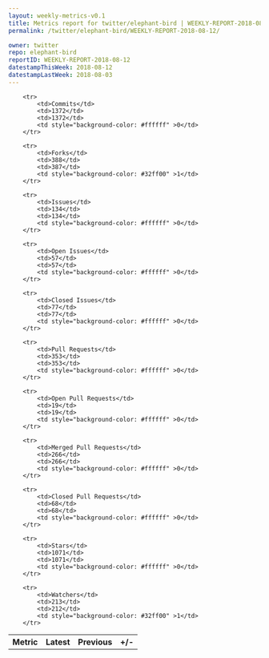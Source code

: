 ```yaml
---
layout: weekly-metrics-v0.1
title: Metrics report for twitter/elephant-bird | WEEKLY-REPORT-2018-08-12
permalink: /twitter/elephant-bird/WEEKLY-REPORT-2018-08-12/

owner: twitter
repo: elephant-bird
reportID: WEEKLY-REPORT-2018-08-12
datestampThisWeek: 2018-08-12
datestampLastWeek: 2018-08-03
---
```




<table style="width: 100%;">
    <tr>
        <th>Metric</th>
        <th>Latest</th>
        <th>Previous</th>
        <th>+/-</th>
    </tr>

        <tr>
            <td>Commits</td>
            <td>1372</td>
            <td>1372</td>
            <td style="background-color: #ffffff" >0</td>
        </tr>
        
        <tr>
            <td>Forks</td>
            <td>388</td>
            <td>387</td>
            <td style="background-color: #32ff00" >1</td>
        </tr>
        
        <tr>
            <td>Issues</td>
            <td>134</td>
            <td>134</td>
            <td style="background-color: #ffffff" >0</td>
        </tr>
        
        <tr>
            <td>Open Issues</td>
            <td>57</td>
            <td>57</td>
            <td style="background-color: #ffffff" >0</td>
        </tr>
        
        <tr>
            <td>Closed Issues</td>
            <td>77</td>
            <td>77</td>
            <td style="background-color: #ffffff" >0</td>
        </tr>
        
        <tr>
            <td>Pull Requests</td>
            <td>353</td>
            <td>353</td>
            <td style="background-color: #ffffff" >0</td>
        </tr>
        
        <tr>
            <td>Open Pull Requests</td>
            <td>19</td>
            <td>19</td>
            <td style="background-color: #ffffff" >0</td>
        </tr>
        
        <tr>
            <td>Merged Pull Requests</td>
            <td>266</td>
            <td>266</td>
            <td style="background-color: #ffffff" >0</td>
        </tr>
        
        <tr>
            <td>Closed Pull Requests</td>
            <td>68</td>
            <td>68</td>
            <td style="background-color: #ffffff" >0</td>
        </tr>
        
        <tr>
            <td>Stars</td>
            <td>1071</td>
            <td>1071</td>
            <td style="background-color: #ffffff" >0</td>
        </tr>
        
        <tr>
            <td>Watchers</td>
            <td>213</td>
            <td>212</td>
            <td style="background-color: #32ff00" >1</td>
        </tr>
        
</table>
